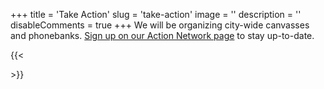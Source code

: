 +++
title = 'Take Action'
slug = 'take-action'
image = ''
description = ''
disableComments = true
+++
We will be organizing city-wide canvasses and phonebanks. [Sign up on our Action Network page](https://actionnetwork.org/forms/join-rtc-jc) to stay up-to-date.

{{< <link href='https://actionnetwork.org/css/style-embed-v3.css' rel='stylesheet' type='text/css' /><script src='https://actionnetwork.org/widgets/v5/form/join-rtc-jc?format=js&source=widget'></script><div id='can-form-area-join-rtc-jc' style='width: 100%'><!-- this div is the target for our HTML insertion --></div> >}}

